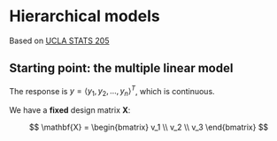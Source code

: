 # Hierarchical models

Based on [UCLA STATS 205](https://www.youtube.com/watch?v=flEIC4_bt8c&list=PLAYxx7zX5F1O2HbRr4gORnscbM9EszYbK&index=1)

## Starting point: the multiple linear model

The response is $y = \langle y_1, y_2, ..., y_n \rangle^T$, which is continuous.

We have a **fixed** design matrix $\mathbf{X}$:

$$
\mathbf{X} =
\begin{bmatrix}
v_1 \\
v_2 \\
v_3
\end{bmatrix}
$$




